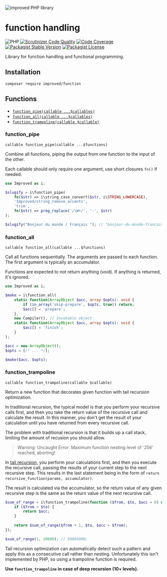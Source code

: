 ![improved PHP library](https://user-images.githubusercontent.com/100821/46372249-e5eb7500-c68a-11e8-801a-2ee57da3e5e3.png)

# function handling

![PHP](https://github.com/jasny/improved-php-function/workflows/PHP/badge.svg)
[![Scrutinizer Code Quality](https://scrutinizer-ci.com/g/jasny/improved-php-function/badges/quality-score.png?b=master)](https://scrutinizer-ci.com/g/improved-php-library/function/?branch=master)
[![Code Coverage](https://scrutinizer-ci.com/g/jasny/improved-php-function/badges/coverage.png?b=master)](https://scrutinizer-ci.com/g/improved-php-library/function/?branch=master)
[![Packagist Stable Version](https://img.shields.io/packagist/v/improved/function.svg)](https://packagist.org/packages/improved/function)
[![Packagist License](https://img.shields.io/packagist/l/improved/function.svg)](https://packagist.org/packages/improved/function)

Library for function handling and functional programming.

## Installation

    composer require improved/function

## Functions

* [`function_pipe(callable ...$callables)`](#function_pipe)
* [`function_all(callable ...$callables)`](#function_all)
* [`function_trampoline(callable $callable)`](#function_tail_recursion)

### function_pipe

    callable function_pipe(callable ...$functions)

Combine all functions, piping the output from one function to the input of the other.

Each callable should only require one argument, use short closures `fn()` if needed.

```php
use Improved as i;

$slugify = i\function_pipe(
    fn($str) => i\string_case_convert($str, i\STRING_LOWERCASE),
    'Improved/string_remove_accents',
    'trim',
    fn($str) => preg_replace('/\W+/', '-', $str)
);

$slugify("Bonjour du monde / Français "); // "bonjour-du-monde-francais" 
```

### function_all

    callable function_all(callable ...$functions)

Call all functions sequentially. The arguments are passed to each function. The first argument is typically an
accumulator.

Functions are expected to not return anything (void). If anything is returned, it's ignored.

```php
use Improved as i;

$make = i\function_all(
    static function(ArrayObject $acc, array $opts): void {
        if (in_array('skip-prepare', $opts, true)) return;
        $acc[] = 'prepare';
    },
    new Compiler(), // Invokable object
    static function(ArrayObject $acc, array $opts): void {
        $acc[] = 'finish';
    }
);

$acc = new ArrayObject();
$opts = [/* ... */];

$make($acc, $opts);
```

### function_trampoline

    callable function_trampoline(callable $callable)

Return a new function that decorates given function with tail recursion optimization.

In traditional recursion, the typical model is that you perform your recursive calls first, and then you take the return
value of the recursive call and calculate the result. In this manner, you don't get the result of your calculation until
you have returned from every recursive call.

The problem with traditional recursion is that it builds up a call stack, limiting the amount of recusion you should
allow.

> Warning: Uncaught Error: Maximum function nesting level of '256' reached, aborting!

In [tail recursion](https://en.wikipedia.org/wiki/Tail_call), you perform your calculations first, and then you execute
the recursive call, passing the results of your current step to the next recursive step. This results in the last
statement being in the form of `return recursive_function(params, accumulator)`.

The result is calculated via the accumulator, so the return value of any given recursive step is the same as the return
value of the next recursive call.

```php
$sum_of_range = i\function_trampoline(function ($from, $to, $acc = 0) use (&$sum_of_range) {
    if ($from > $to) {
        return $acc;
    }
    
    return $sum_of_range($from + 1, $to, $acc + $from);
});

$sum_of_range(1, 10000); // 50005000;
```

Tail recursion optimization can automatically detect such a pattern and apply this as a consecutive call rather than
nesting. Unfortunately this isn't implemented by PHP, so using a trampoline function is required.

**Use `function_trampoline` in case of deep recursion (10+ levels).**

